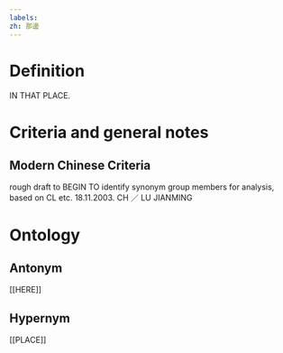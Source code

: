 ```yaml
---
labels: 
zh: 那邊
---
```


# Definition
IN THAT PLACE.
# Criteria and general notes
## Modern Chinese Criteria
rough draft to BEGIN TO identify synonym group members for analysis, based on CL etc. 18.11.2003. CH ／ LU JIANMING
# Ontology

## Antonym
[[HERE]]
## Hypernym
[[PLACE]]